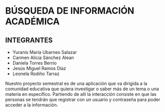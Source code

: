 # BÚSQUEDA DE INFORMACIÓN  ACADÉMICA

## INTEGRANTES 
- Yuranis María Ubarnes Salazar
-  Carmen Alicia Sánchez Alean 
- Daniela Torres Berrio
- Jesús Miguel Ramos Díaz
- Leonela Rodiño Tarraz

Nuestro proyecto semestral es de una aplicación que va dirigida a la comunidad educativa que quiera investigar o saber más de un tema o una materia en específico. Partiendo de allí la interacción consiste en que las personas se tendrán que registrar con un usuario y contraseña para poder acceder a la información.     
